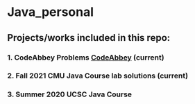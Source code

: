# Java_personal
## Projects/works included in this repo:
### 1. CodeAbbey Problems [CodeAbbey](https://www.codeabbey.com/) (current)
### 2. Fall 2021 CMU Java Course lab solutions (current)
### 3. Summer 2020 UCSC Java Course
